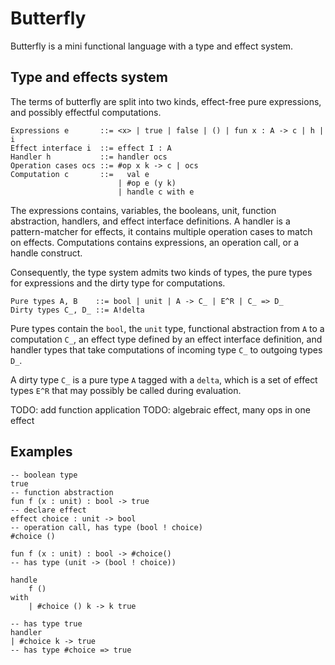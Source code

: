 # Butterfly

Butterfly is a mini functional language with a type and effect system.

## Type and effects system

The terms of butterfly are split into two kinds, effect-free pure expressions, and possibly effectful computations.

```
Expressions e       ::= <x> | true | false | () | fun x : A -> c | h | i
Effect interface i  ::= effect I : A
Handler h           ::= handler ocs
Operation cases ocs ::= #op x k -> c | ocs
Computation c       ::=   val e
                        | #op e (y k)
                        | handle c with e
```

The expressions contains, variables, the booleans, unit, function abstraction, handlers, and effect interface definitions.
A handler is a pattern-matcher for effects, it contains multiple operation cases to match on effects.
Computations contains expressions, an operation call, or a handle construct.

Consequently, the type system admits two kinds of types, the pure types for expressions and the dirty type for computations.

```
Pure types A, B    ::= bool | unit | A -> C_ | E^R | C_ => D_
Dirty types C_, D_ ::= A!delta
```

Pure types contain the `bool`, the `unit` type, functional abstraction from `A` to a computation `C_`, an effect type defined by an effect interface definition,
and handler types that take computations of incoming type `C_` to outgoing types `D_`.

A dirty type `C_` is a pure type `A` tagged with a `delta`, which is a set of effect types `E^R` that may possibly be called during evaluation.

TODO: add function application
TODO: algebraic effect, many ops in one effect

## Examples

```
-- boolean type
true
-- function abstraction
fun f (x : unit) : bool -> true
-- declare effect
effect choice : unit -> bool
-- operation call, has type (bool ! choice)
#choice ()

fun f (x : unit) : bool -> #choice()
-- has type (unit -> (bool ! choice))

handle
    f ()
with
    | #choice () k -> k true

-- has type true
handler
| #choice k -> true
-- has type #choice => true
```
